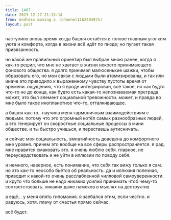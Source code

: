 ```yaml
---
title: 1467
date: 2023-12-27 21:13:14
from: endless шизing ⍼ (channel1162404975)
layout: post
---
```


наступило вновь время когда башня остаётся в голове главным уголком уюта и комфорта, когда в жизни всё идёт по пизде; но пугает такая привязанность.

но какой же правильный ориентир был выбран мною ранее, когда я как-то решил, что мне не хватает в жизни некоего принимающего фонового общества. я долго принимал малюсенькие шажки, чтобы образовать его, но мои связи с людьми были атомизированы, и так или иначе это приводило к выраженному чувству пустоты время от времени. ощущению, что я вроде интегрирован, всё такое, но как будто что-то не до конца, как будто есть какая-то непознаваемая преграда.
может, это был элемент социальной тревожности. может, и правда во мне было такое инопланетное что-то, отталкивающее.

а башня как-то.. научила меня гармоничным взаимодействиям с людьми. потому что это огромный котёл самых разнообразных людей, а это генерирует оч скоростные социальные процессы в мини обществе. и ты быстро учишься, и перестаешь аутисничать.

и сейчас моя социальность, эмпатийность доведена до комфортного мне уровня. причем это вообще на все сферы распространяется. 
я рад. мне нравится смаковать это. я очень люблю себя. главное, не переусердствовать и не уйти в иллюзии по поводу себя.

и немного, наверное, есть понимание, что себя так вижу только я сам. но это как-то неособо бьётся об реальность. да и иллюзия полезная, приводит к какой-то очень расслабленной чилловой самоуверенности. и круто что больше не надо никаких усилий принимать чтоб чему-то соответствовать. никаких даже намеков в мыслях на деструктив

а ещё... у меня опять гипомания. я заебался этим, если честно. и радуюсь, хотя. плачу от счастья прямо сейчас.


всё будет.
